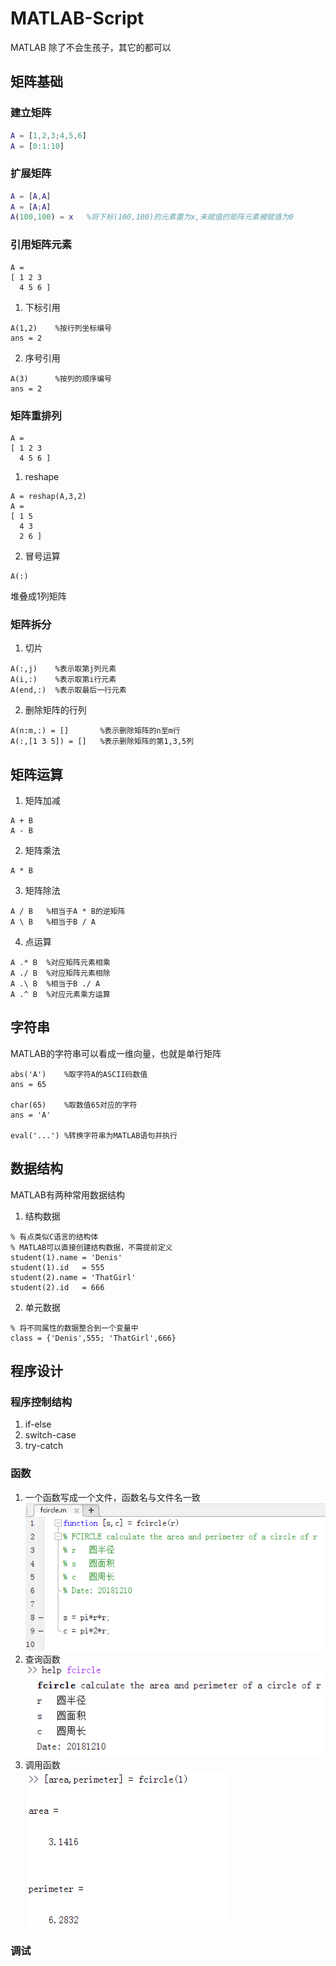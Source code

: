 # MATLAB-Script
MATLAB 除了不会生孩子，其它的都可以  

## 矩阵基础  
### 建立矩阵  
```MATLAB
A = [1,2,3;4,5,6]  
A = [0:1:10]
```
### 扩展矩阵  
```MATLAB
A = [A,A]
A = [A;A]
A(100,100) = x   %将下标(100,100)的元素置为x,未赋值的矩阵元素被赋值为0  
```
### 引用矩阵元素  
```
A =   
[ 1 2 3  
  4 5 6 ]  
```  
1. 下标引用  
```
A(1,2)    %按行列坐标编号
ans = 2
```
2. 序号引用  
```
A(3)      %按列的顺序编号
ans = 2
```
### 矩阵重排列  
```
A =   
[ 1 2 3  
  4 5 6 ]
```
1. reshape  
```
A = reshap(A,3,2)
A = 
[ 1 5
  4 3
  2 6 ]
```  
2. 冒号运算  
```
A(:)
```
堆叠成1列矩阵  
### 矩阵拆分  
1. 切片  
```
A(:,j)    %表示取第j列元素
A(i,:)    %表示取第i行元素
A(end,:)  %表示取最后一行元素
```
2. 删除矩阵的行列  
```
A(n:m,:) = []       %表示删除矩阵的n至m行
A(:,[1 3 5]) = []   %表示删除矩阵的第1,3,5列  
```

## 矩阵运算
1. 矩阵加减
```
A + B
A - B
```
2. 矩阵乘法
```
A * B
```
3. 矩阵除法
```
A / B   %相当于A * B的逆矩阵
A \ B   %相当于B / A
```
4. 点运算
```
A .* B  %对应矩阵元素相乘
A ./ B  %对应矩阵元素相除
A .\ B  %相当于B ./ A
A .^ B  %对应元素乘方运算
```

## 字符串
MATLAB的字符串可以看成一维向量，也就是单行矩阵  
```
abs('A')    %取字符A的ASCII码数值
ans = 65

char(65)    %取数值65对应的字符
ans = 'A'

eval('...') %转换字符串为MATLAB语句并执行
```
## 数据结构
MATLAB有两种常用数据结构  
1. 结构数据
```
% 有点类似C语言的结构体
% MATLAB可以直接创建结构数据，不需提前定义
student(1).name = 'Denis'
student(1).id   = 555
student(2).name = 'ThatGirl'
student(2).id   = 666
```
2. 单元数据
```
% 将不同属性的数据整合到一个变量中
class = {'Denis',555; 'ThatGirl',666}
```
## 程序设计
### 程序控制结构
1. if-else
2. switch-case
3. try-catch
### 函数
1. 一个函数写成一个文件，函数名与文件名一致
![](https://raw.githubusercontent.com/Oslomayor/Markdown-Imglib/master/Imgs/MATLAB_function1.png)  
2. 查询函数  
![](https://raw.githubusercontent.com/Oslomayor/Markdown-Imglib/master/Imgs/MATLAB_function2.png)  
3. 调用函数  
![](https://raw.githubusercontent.com/Oslomayor/Markdown-Imglib/master/Imgs/MATLAB_function3.png)  
### 调试

